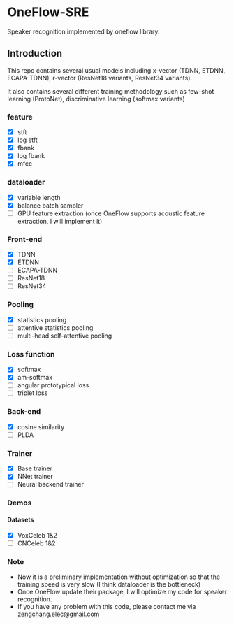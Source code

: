 # OneFlow-SRE
Speaker recognition implemented by oneflow library.

## Introduction

This repo contains several usual models including x-vector (TDNN, ETDNN, ECAPA-TDNN), r-vector (ResNet18 variants, ResNet34 variants).

It also contains several different training methodology such as few-shot learning (ProtoNet), discriminative learning (softmax variants)

### feature

- [x] stft
- [x] log stft
- [x] fbank
- [x] log fbank
- [x] mfcc

### dataloader

- [x] variable length
- [x] balance batch sampler
- [ ] GPU feature extraction (once OneFlow supports acoustic feature extraction, I will implement it)

### Front-end

- [x] TDNN
- [x] ETDNN
- [ ] ECAPA-TDNN
- [ ] ResNet18
- [ ] ResNet34

### Pooling

- [x] statistics pooling
- [ ] attentive statistics pooling
- [ ] multi-head self-attentive pooling

### Loss function

- [x] softmax
- [x] am-softmax
- [ ] angular prototypical loss
- [ ] triplet loss

### Back-end

- [x] cosine similarity
- [ ] PLDA

### Trainer

- [x] Base trainer
- [x] NNet trainer
- [ ] Neural backend trainer

### Demos

#### Datasets

- [x] VoxCeleb 1&2
- [ ] CNCeleb 1&2

### Note

- Now it is a preliminary implementation without optimization so that the training speed is very slow (I think dataloader is the bottleneck)
- Once OneFlow update their package, I will optimize my code for speaker recognition.
- If you have any problem with this code, please contact me via zengchang.elec@gmail.com
